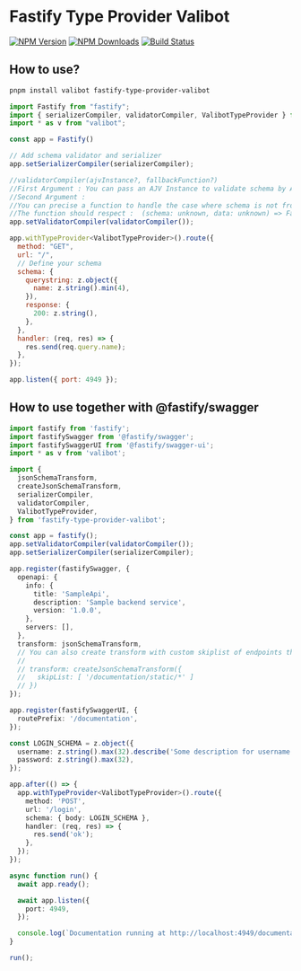 # Fastify Type Provider Valibot

[![NPM Version](https://img.shields.io/npm/v/fastify-type-provider-valibot.svg)](https://npmjs.org/package/fastify-type-provider-valibot)
[![NPM Downloads](https://img.shields.io/npm/dm/fastify-type-provider-valibot.svg)](https://npmjs.org/package/fastify-type-provider-valibot)
[![Build Status](https://github.com//qlaffont/fastify-type-provider-valibot/workflows/CI/badge.svg)](https://github.com//qlaffont/fastify-type-provider-valibot/actions)

## How to use?

```bash
pnpm install valibot fastify-type-provider-valibot
```

```js
import Fastify from "fastify";
import { serializerCompiler, validatorCompiler, ValibotTypeProvider } from "fastify-type-provider-valibot";
import * as v from "valibot";

const app = Fastify()

// Add schema validator and serializer
app.setSerializerCompiler(serializerCompiler);

//validatorCompiler(ajvInstance?, fallbackFunction?)
//First Argument : You can pass an AJV Instance to validate schema by AJV
//Second Argument : 
//You can precise a function to handle the case where schema is not from Valibot.
//The function should respect :  (schema: unknown, data: unknown) => FastifyValidationResult
app.setValidatorCompiler(validatorCompiler()); 

app.withTypeProvider<ValibotTypeProvider>().route({
  method: "GET",
  url: "/",
  // Define your schema
  schema: {
    querystring: z.object({
      name: z.string().min(4),
    }),
    response: {
      200: z.string(),
    },
  },
  handler: (req, res) => {
    res.send(req.query.name);
  },
});

app.listen({ port: 4949 });
```

## How to use together with @fastify/swagger

```ts
import fastify from 'fastify';
import fastifySwagger from '@fastify/swagger';
import fastifySwaggerUI from '@fastify/swagger-ui';
import * as v from 'valibot';

import {
  jsonSchemaTransform,
  createJsonSchemaTransform,
  serializerCompiler,
  validatorCompiler,
  ValibotTypeProvider,
} from 'fastify-type-provider-valibot';

const app = fastify();
app.setValidatorCompiler(validatorCompiler());
app.setSerializerCompiler(serializerCompiler);

app.register(fastifySwagger, {
  openapi: {
    info: {
      title: 'SampleApi',
      description: 'Sample backend service',
      version: '1.0.0',
    },
    servers: [],
  },
  transform: jsonSchemaTransform,
  // You can also create transform with custom skiplist of endpoints that should not be included in the specification:
  //
  // transform: createJsonSchemaTransform({
  //   skipList: [ '/documentation/static/*' ]
  // })
});

app.register(fastifySwaggerUI, {
  routePrefix: '/documentation',
});

const LOGIN_SCHEMA = z.object({
  username: z.string().max(32).describe('Some description for username'),
  password: z.string().max(32),
});

app.after(() => {
  app.withTypeProvider<ValibotTypeProvider>().route({
    method: 'POST',
    url: '/login',
    schema: { body: LOGIN_SCHEMA },
    handler: (req, res) => {
      res.send('ok');
    },
  });
});

async function run() {
  await app.ready();

  await app.listen({
    port: 4949,
  });

  console.log(`Documentation running at http://localhost:4949/documentation`);
}

run();
```
